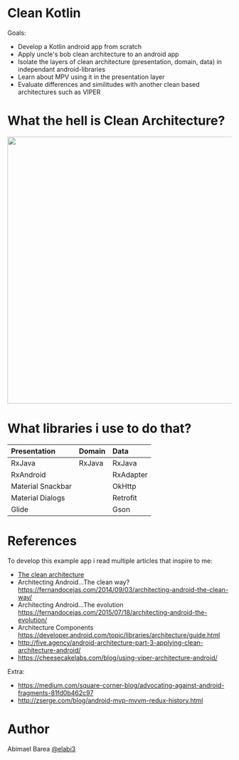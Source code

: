 # Clean Kotlin

Goals:

  - Develop a Kotlin android app from scratch
  - Apply uncle's bob clean architecture to an android app
  - Isolate the layers of clean architecture (presentation, domain, data) in independant android-libraries
  - Learn about MPV using it in the presentation layer
  - Evaluate differences and similitudes with another clean based architectures such as VIPER 

# What the hell is Clean Architecture?

<p align="center">
<img src="https://github.com/elabi3/CleanArchitecture/blob/master/architecture-layers.png" height="600">
</p>

# What libraries i use to do that?

| Presentation |     Domain   |     Data     |
| :------------ | :------------ | :------------ |
| RxJava | RxJava | RxJava |
| RxAndroid | | RxAdapter |
| Material Snackbar | | OkHttp |
| Material Dialogs | | Retrofit |
| Glide | | Gson |
      
# References

To develop this example app i read multiple articles that inspire to me:

  - [The clean architecture](https://8thlight.com/blog/uncle-bob/2012/08/13/the-clean-architecture.html)
  - Architecting Android...The clean way? https://fernandocejas.com/2014/09/03/architecting-android-the-clean-way/
  - Architecting Android...The evolution https://fernandocejas.com/2015/07/18/architecting-android-the-evolution/
  - Architecture Components https://developer.android.com/topic/libraries/architecture/guide.html 
  - http://five.agency/android-architecture-part-3-applying-clean-architecture-android/
  - https://cheesecakelabs.com/blog/using-viper-architecture-android/
  
Extra:

  - https://medium.com/square-corner-blog/advocating-against-android-fragments-81fd0b462c97
  - http://zserge.com/blog/android-mvp-mvvm-redux-history.html
  
# Author

Abimael Barea [@elabi3](https://github.com/elabi3)
